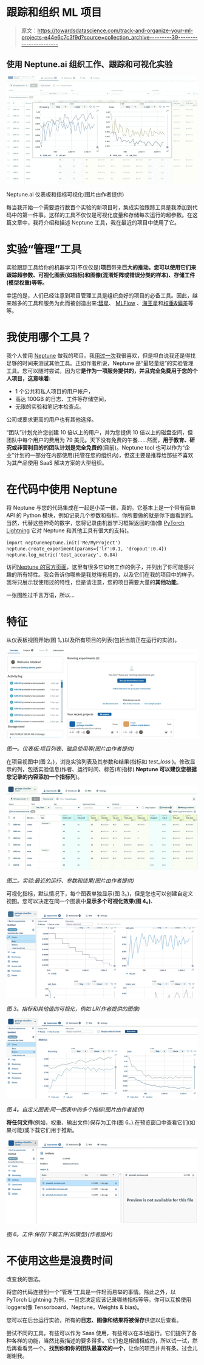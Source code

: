 # 跟踪和组织 ML 项目

> 原文：<https://towardsdatascience.com/track-and-organize-your-ml-projects-e44e6c7c3f9d?source=collection_archive---------39----------------------->

## 使用 Neptune.ai 组织工作、跟踪和可视化实验

![](img/c5d2dc669af34b37b297206f2fa716be.png)

Neptune.ai 仪表板和指标可视化(图片由作者提供)

每当我开始一个需要运行数百个实验的新项目时，集成实验跟踪工具是我添加到代码中的第一件事。这样的工具不仅仅是可视化度量和存储每次运行的超参数。在这篇文章中，我将介绍和描述 Neptune 工具，我在最近的项目中使用了它。

# 实验“管理”工具

实验跟踪工具给你的机器学习(不仅仅是)**项目**带来**巨大的推动。您可以使用它们来跟踪超参数、可视化图表(如指标)和图像(混淆矩阵或错误分类的样本)、存储工件(模型权重)等等。**

幸运的是，人们已经注意到项目管理工具是组织良好的项目的必备工具。因此，越来越多的工具和服务为此而被创造出来:[彗星](https://www.comet.ml/site/)、 [MLFlow](https://mlflow.org/) 、[海王星](https://neptune.ai/)和[权重&偏差](https://www.wandb.com/)等等。

# 我使用哪个工具？

我个人使用 [Neptune](https://neptune.ai/) 做我的项目。我[用过一次](https://enjoymachinelearning.com/posts/reviewing-pytorch-lightning/)我很喜欢，但是坦白说我还是得找足够的时间来测试其他工具。正如作者所说，Neptune 是“最轻量级”的实验管理工具。您可以随时尝试，因为它**是作为一项服务提供的，并且完全免费用于您的个人项目，这意味着:**

*   1 个公共和私人项目的用户帐户，
*   高达 100GB 的日志、工件等存储空间，
*   无限的实验和笔记本检查点。

公司或要求更高的用户也有其他选择。

“团队”计划允许您创建 10 倍以上的用户，并为您提供 10 倍以上的磁盘空间，但团队中每个用户的费用为 79 美元。天下没有免费的午餐……然而，**用于教育、研究或非营利目的的团队计划是完全免费的**(目前)。Neptune tool 也可以作为“企业”计划的一部分在内部使用(托管在您的组织内)，但这主要是推荐给那些不喜欢为其产品使用 SaaS 解决方案的大型组织。

# 在代码中使用 Neptune

将 Neptune 与您的代码集成在一起是小菜一碟，真的。它基本上是一个带有简单 API 的 Python 模块，例如记录几个参数和指标，你所要做的就是你下面看到的。当然，代替这些神奇的数字，您将记录由机器学习框架返回的值(像 [PyTorch Lightning](https://pytorch-lightning.readthedocs.io/en/stable/logging.html#supported-loggers) 它对 Neptune 和其他工具有很大的支持)。

```
import neptuneneptune.init('Me/MyProject')
neptune.create_experiment(params={'lr':0.1, 'dropout':0.4})
neptune.log_metric('test_accuracy', 0.84)
```

访问[Neptune 的官方页面](https://neptune.ai/how-it-works)，这里有很多它如何工作的例子，并列出了你可能感兴趣的所有特性。我会告诉你哪些是我觉得有用的，以及它们在我的项目中的样子。我将只展示我使用过的特性，但是请注意，您的项目需要大量的**其他功能**。

一张图胜过千言万语，所以…

# 特征

从仪表板视图开始(图 1。)以及所有项目的列表(包括当前正在运行的实验)。

![](img/f7ac6afbc09c34e156112d9c5fff06b0.png)

*图一。仪表板:项目列表、磁盘使用等(图片由作者提供)*

在项目视图中(图 2。)，浏览实验列表及其参数和结果(指标如 *test_loss* )。修改显示的列，包括实验信息(作者、运行时间、标签)和指标( **Neptune 可以建议您根据您记录的内容添加一个指标列**)。

![](img/d03a9e6796d6f4958c2e7fb5916e8cf8.png)

*图二。实验:最近的运行、参数和结果(图片由作者提供)*

可视化指标，默认情况下，每个图表单独显示(图 3。)，但是您也可以创建自定义视图。您可以决定在同一个图表中**显示多个可视化效果(图 4。).**

![](img/02ba07d5f4855d886480582ac9734797.png)

*图 3。指标和其他值的可视化，例如 LR(作者提供的图像)*

![](img/c7869a8019cfc2cad7bfac08a14893de.png)

*图 4。自定义图表:同一图表中的多个指标(图片由作者提供)*

**将任何文件**(例如，权重、输出文件)保存为工件(图 6。).在预览窗口中查看它们(如果可能)或下载它们用于推断。

![](img/88a79939cb6a639bdaee21d9b8515294.png)

*图 6。工件:保存/下载工件(如模型)(作者图片)*

# 不使用这些是浪费时间

改变我的想法。

将您的代码连接到一个“管理”工具是一件轻而易举的事情。除此之外，以 PyTorch Lightning 为例，一旦您决定应该记录哪些指标等等。你可以互换使用 loggers(像 Tensorboard，Neptune，Weights & bias)。

您可以在后台运行实验，所有的**日志、图像和结果将被保存**供您以后查看。

尝试不同的工具，有些可以作为 Saas 使用，有些可以在本地运行。它们提供了各种各样的功能，当然比我描述的要多得多。它们也是相辅相成的，所以试一试，然后再看看另一个。**找到你和你的团队最喜欢的一个**，让你的项目井井有条。过会儿谢谢我。